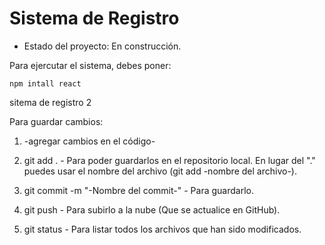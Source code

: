 <h1>Sistema de Registro</h1>

- Estado del proyecto: En construcción.
  
Para ejercutar el sistema, debes poner:

```npm intall react```

sitema de registro 2

Para guardar cambios:

1. -agregar cambios en el código-
2. git add . - Para poder guardarlos en el repositorio local. En lugar del "." puedes usar el nombre del archivo (git add -nombre del archivo-).
3. git commit -m "-Nombre del commit-" - Para guardarlo.
4. git push - Para subirlo a la nube (Que se actualice en GitHub).

5. git status - Para listar todos los archivos que han sido modificados.